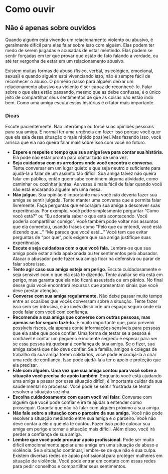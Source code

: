 # Como ouvir



## Não é apenas sobre ouvidos

Quando alguém está vivendo um relacionamento violento ou abusivo, é geralmente difícil para elas falar sobre isso com alguém. Elas podem ter medo de serem julgadas e acusadas de estar mentindo. Elas podem se sentir forçadas em ter que provar que estão de fato falando a verdade, ou até ter vergonha de estar em um relacionamento abusivo.

Existem muitas formas de abuso \(físico, verbal, psicológico, emocional, sexual\) e quando alguém está vivenciando isso, não é sempre fácil de reconhecer o abuso. O primeiro passo para alguém deixar um relacionamento abusivo ou violento é ser capaz de reconhecê-lo. Falar sobre o que elas estão passando, mesmo que as deixe confusas, é o único jeito de compartilhar seus sentimentos de que as coisas não estão indo bem. Como uma amiga escuta essas histórias é o fator mais importante.

### Dicas

Escute pacientemente. Não interrompa ou force suas opiniões pessoais para sua amiga. É normal ter uma urgência em fazer isso porque você quer que ela saia dessa situação o mais rápido possível. Mas fazendo isso, você arrisca que ela não queira falar mais sobre isso com você no futuro.

* **Espere e respeite o tempo que sua amiga leva para contar sua história.** Ela pode não estar pronta para contar tudo de uma vez.
* **Seja cuidadosa com os arredores onde você encontra e conversa.** Tente conversar em um lugar quieto e que seja neutro o suficiente para ajudá-la a falar de um assunto tão difícil. Sua amiga talvez não queira falar em público, então quem sabe combinem alguma atividade, como caminhar ou cozinhar juntas. As vezes é mais fácil de falar quando você não está encarando alguém em uma mesa.
* **Não julgue.** Sua opinião é importante mas você não deveria fazer sua amiga se sentir julgada. Tente manter uma conversa que a permita falar livremente. Faça perguntas que encorajam sua amiga a descrever suas experiências. Por exemplo, você pode simplesmente perguntar “Como você está?” ou “Eu adoraria saber o que está acontecendo. Você poderia compartilhar comigo”. Você também pode voltar nos assuntos que ela comentou, usando frases como “Pelo que eu entendi, você está dizendo que…” “Me parece que você está…” Você tem que evitar perguntas de “por que”, pois exigem que sua amiga justifique suas experiências.
* **Escute e seja cuidadosa com o que você fala.** Lembre-se que sua amiga pode estar ainda apaixonada ou ter sentimentos pelo abusador. Atacar o abusador pode fazer sua amiga ficar na defensiva ou parar de falar sobre isso.
* **Tente agir caso sua amiga esteja em perigo**. Escute cuidadosamente e seja sensível com o que ela está te dizendo. Tente avaliar se ela está em perigo, mas garanta que ela não ficará assustada ou em pânico. No final desse guia você encontrará recursos que apresentam sinais que você deve prestar atenção.
* **Converse com sua amiga regularmente.** Não deixe passar muito tempo entre as ocasiões que vocês conversam sobre a situação. Tente fazer isso sem ser intrusiva, e ao invés disso crie um espaço seguro onde ela pode falar com você com confiança.
* **Recomende a sua amiga que converse com outras pessoas, mas apenas se for seguro fazê-lo.** É muito importante que, para prevenir possíveis riscos, ela apenas conte informações sensíveis para pessoas que ela sabe que pode confiar. Uma forma de testar se a pessoa é confiável é contar um pequeno e inocente segredo e esperar para ver se essa pessoa irá quebrar a confiança de sua amiga. Se o fizer, sua amiga saberá que não deve confiar. Se a família, amigos e colegas de trabalho da sua amiga forem solidários, você pode encorajá-la a criar uma rede de confiança. Isso pode ajudá-la a ter o apoio e proteção que ela precisar.
* **Fale com alguém. Uma vez que sua amiga contou para você sobre a situação você precisa de apoio também.** Enquanto você está ajudando uma amiga a passar por essa situação difícil, é importante cuidar da sua saúde mental no processo. Você pode se sentir frustrada se tentar resolver a situação sozinha.
* **Escolha cuidadosamente com quem você vai falar.** Converse com alguém que você pode confiar e irá te ajudar a entender como prosseguir. Garanta que não irá falar com alguém próximo a sua amiga.
* **Não fale sobre a situação com o parceiro da sua amiga.** Você não pode resolver a situação mediando entre sua amiga e o parceiro. Você não deve contar a ele o que ela te contou. Fazer isso pode colocar sua amiga em perigo e tornar a situação mais difícil. Além disso, você irá perder a confiança de sua amiga.
* **Lembre que você pode procurar apoio profissional.** Pode ser muito difícil emocionalmente apoiar uma amiga em uma situação de abuso e violência. Se a situação continuar, lembre-se de que não é sua culpa. Existem diversas redes de apoio profissional para proteger mulheres em situação de violência. Você pode entrar em contato com essas redes para pedir conselhos e compartilhar seus sentimentos.



